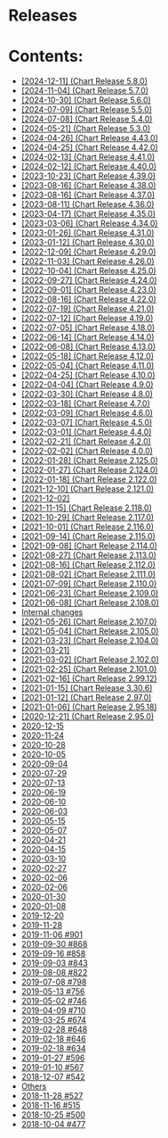 # Releases

# Contents:

* [[2024-12-11] (Chart Release 5.8.0)](changelog.md)
* [[2024-11-04] (Chart Release 5.7.0)](changelog.md#chart-release-5-7-0)
* [[2024-10-30] (Chart Release 5.6.0)](changelog.md#chart-release-5-6-0)
* [[2024-07-09] (Chart Release 5.5.0)](changelog.md#chart-release-5-5-0)
* [[2024-07-08] (Chart Release 5.4.0)](changelog.md#chart-release-5-4-0)
* [[2024-05-21] (Chart Release 5.3.0)](changelog.md#chart-release-5-3-0)
* [[2024-04-26] (Chart Release 4.43.0)](changelog.md#chart-release-4-43-0)
* [[2024-04-25] (Chart Release 4.42.0)](changelog.md#chart-release-4-42-0)
* [[2024-02-13] (Chart Release 4.41.0)](changelog.md#chart-release-4-41-0)
* [[2024-02-12] (Chart Release 4.40.0)](changelog.md#chart-release-4-40-0)
* [[2023-10-23] (Chart Release 4.39.0)](changelog.md#chart-release-4-39-0)
* [[2023-08-16] (Chart Release 4.38.0)](changelog.md#chart-release-4-38-0)
* [[2023-08-16] (Chart Release 4.37.0)](changelog.md#chart-release-4-37-0)
* [[2023-08-11] (Chart Release 4.36.0)](changelog.md#chart-release-4-36-0)
* [[2023-04-17] (Chart Release 4.35.0)](changelog.md#chart-release-4-35-0)
* [[2023-03-06] (Chart Release 4.34.0)](changelog.md#chart-release-4-34-0)
* [[2023-01-26] (Chart Release 4.31.0)](changelog.md#chart-release-4-31-0)
* [[2023-01-12] (Chart Release 4.30.0)](changelog.md#chart-release-4-30-0)
* [[2022-12-09] (Chart Release 4.29.0)](changelog.md#chart-release-4-29-0)
* [[2022-11-03] (Chart Release 4.26.0)](changelog.md#chart-release-4-26-0)
* [[2022-10-04] (Chart Release 4.25.0)](changelog.md#chart-release-4-25-0)
* [[2022-09-27] (Chart Release 4.24.0)](changelog.md#chart-release-4-24-0)
* [[2022-09-01] (Chart Release 4.23.0)](changelog.md#chart-release-4-23-0)
* [[2022-08-16] (Chart Release 4.22.0)](changelog.md#chart-release-4-22-0)
* [[2022-07-19] (Chart Release 4.21.0)](changelog.md#chart-release-4-21-0)
* [[2022-07-12] (Chart Release 4.19.0)](changelog.md#chart-release-4-19-0)
* [[2022-07-05] (Chart Release 4.18.0)](changelog.md#chart-release-4-18-0)
* [[2022-06-14] (Chart Release 4.14.0)](changelog.md#chart-release-4-14-0)
* [[2022-06-08] (Chart Release 4.13.0)](changelog.md#chart-release-4-13-0)
* [[2022-05-18] (Chart Release 4.12.0)](changelog.md#chart-release-4-12-0)
* [[2022-05-04] (Chart Release 4.11.0)](changelog.md#chart-release-4-11-0)
* [[2022-04-25] (Chart Release 4.10.0)](changelog.md#chart-release-4-10-0)
* [[2022-04-04] (Chart Release 4.9.0)](changelog.md#chart-release-4-9-0)
* [[2022-03-30] (Chart Release 4.8.0)](changelog.md#chart-release-4-8-0)
* [[2022-03-18] (Chart Release 4.7.0)](changelog.md#chart-release-4-7-0)
* [[2022-03-09] (Chart Release 4.6.0)](changelog.md#chart-release-4-6-0)
* [[2022-03-07] (Chart Release 4.5.0)](changelog.md#chart-release-4-5-0)
* [[2022-03-01] (Chart Release 4.4.0)](changelog.md#chart-release-4-4-0)
* [[2022-02-21] (Chart Release 4.2.0)](changelog.md#chart-release-4-2-0)
* [[2022-02-02] (Chart Release 4.0.0)](changelog.md#chart-release-4-0-0)
* [[2022-01-28] (Chart Release 2.125.0)](changelog.md#chart-release-2-125-0)
* [[2022-01-27] (Chart Release 2.124.0)](changelog.md#chart-release-2-124-0)
* [[2022-01-18] (Chart Release 2.122.0)](changelog.md#chart-release-2-122-0)
* [[2021-12-10] (Chart Release 2.121.0)](changelog.md#chart-release-2-121-0)
* [[2021-12-02]](changelog.md#id199)
* [[2021-11-15] (Chart Release 2.118.0)](changelog.md#chart-release-2-118-0)
* [[2021-10-29] (Chart Release 2.117.0)](changelog.md#chart-release-2-117-0)
* [[2021-10-01] (Chart Release 2.116.0)](changelog.md#chart-release-2-116-0)
* [[2021-09-14] (Chart Release 2.115.0)](changelog.md#chart-release-2-115-0)
* [[2021-09-08] (Chart Release 2.114.0)](changelog.md#chart-release-2-114-0)
* [[2021-08-27] (Chart Release 2.113.0)](changelog.md#chart-release-2-113-0)
* [[2021-08-16] (Chart Release 2.112.0)](changelog.md#chart-release-2-112-0)
* [[2021-08-02] (Chart Release 2.111.0)](changelog.md#chart-release-2-111-0)
* [[2021-07-09] (Chart Release 2.110.0)](changelog.md#chart-release-2-110-0)
* [[2021-06-23] (Chart Release 2.109.0)](changelog.md#chart-release-2-109-0)
* [[2021-06-08] (Chart Release 2.108.0)](changelog.md#chart-release-2-108-0)
* [Internal changes](changelog.md#id273)
* [[2021-05-26] (Chart Release 2.107.0)](changelog.md#chart-release-2-107-0)
* [[2021-05-04] (Chart Release 2.105.0)](changelog.md#chart-release-2-105-0)
* [[2021-03-23] (Chart Release 2.104.0)](changelog.md#chart-release-2-104-0)
* [[2021-03-21]](changelog.md#id287)
* [[2021-03-02] (Chart Release 2.102.0)](changelog.md#chart-release-2-102-0)
* [[2021-02-25] (Chart Release 2.101.0)](changelog.md#chart-release-2-101-0)
* [[2021-02-16] (Chart Release 2.99.12)](changelog.md#chart-release-2-99-12)
* [[2021-01-15] (Chart Release 3.30.6)](changelog.md#chart-release-3-30-6)
* [[2021-01-12] (Chart Release 2.97.0)](changelog.md#chart-release-2-97-0)
* [[2021-01-06] (Chart Release 2.95.18)](changelog.md#chart-release-2-95-18)
* [[2020-12-21] (Chart Release 2.95.0)](changelog.md#chart-release-2-95-0)
* [2020-12-15](changelog.md#id314)
* [2020-11-24](changelog.md#id320)
* [2020-10-28](changelog.md#id324)
* [2020-10-05](changelog.md#id329)
* [2020-09-04](changelog.md#id333)
* [2020-07-29](changelog.md#id338)
* [2020-07-13](changelog.md#id343)
* [2020-06-19](changelog.md#id348)
* [2020-06-10](changelog.md#id353)
* [2020-06-03](changelog.md#id358)
* [2020-05-15](changelog.md#id363)
* [2020-05-07](changelog.md#id366)
* [2020-04-21](changelog.md#id370)
* [2020-04-15](changelog.md#id374)
* [2020-03-10](changelog.md#id379)
* [2020-02-27](changelog.md#id383)
* [2020-02-06](changelog.md#id384)
* [2020-02-06](changelog.md#id388)
* [2020-01-30](changelog.md#id391)
* [2020-01-08](changelog.md#id394)
* [2019-12-20](changelog.md#id397)
* [2019-11-28](changelog.md#id401)
* [2019-11-06 #901](changelog.md#id405)
* [2019-09-30 #868](changelog.md#id410)
* [2019-09-16 #858](changelog.md#id415)
* [2019-09-03 #843](changelog.md#id420)
* [2019-08-08 #822](changelog.md#id425)
* [2019-07-08 #798](changelog.md#id427)
* [2019-05-13 #756](changelog.md#id429)
* [2019-05-02 #746](changelog.md#id433)
* [2019-04-09 #710](changelog.md#id438)
* [2019-03-25 #674](changelog.md#id444)
* [2019-02-28 #648](changelog.md#id449)
* [2019-02-18 #646](changelog.md#id452)
* [2019-02-18 #634](changelog.md#id456)
* [2019-01-27 #596](changelog.md#id460)
* [2019-01-10 #567](changelog.md#id464)
* [2018-12-07 #542](changelog.md#id468)
* [Others](changelog.md#id472)
* [2018-11-28 #527](changelog.md#id473)
* [2018-11-16 #515](changelog.md#id476)
* [2018-10-25 #500](changelog.md#id479)
* [2018-10-04 #477](changelog.md#id482)
